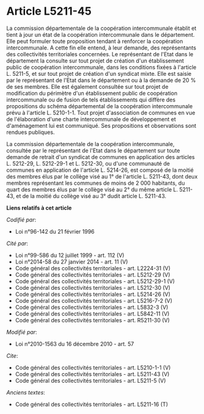 # Article L5211-45

La commission départementale de la coopération intercommunale établit et tient à jour un état de la coopération
intercommunale dans le département. Elle peut formuler toute proposition tendant à renforcer la coopération intercommunale. A
cette fin elle entend, à leur demande, des représentants des collectivités territoriales concernées. Le représentant de
l'Etat dans le département la consulte sur tout projet de création d'un établissement public de coopération intercommunale,
dans les conditions fixées à l'article L. 5211-5, et sur tout projet de création d'un syndicat mixte. Elle est saisie par le
représentant de l'Etat dans le département ou à la demande de 20 % de ses membres. Elle est également consultée sur tout
projet de modification du périmètre d'un établissement public de coopération intercommunale ou de fusion de tels
établissements qui diffère des propositions du schéma départemental de la coopération intercommunale prévu à l'article L.
5210-1-1. Tout projet d'association de communes en vue de l'élaboration d'une charte intercommunale de développement et
d'aménagement lui est communiqué. Ses propositions et observations sont rendues publiques. 

La commission départementale de la coopération intercommunale, consultée par le représentant de l'Etat dans le département
sur toute demande de retrait d'un syndicat de communes en application des articles L. 5212-29, L. 5212-29-1 et L. 5212-30, ou
d'une communauté de communes en application de l'article L. 5214-26, est composé de la moitié des membres élus par le collège
visé au 1° de l'article L. 5211-43, dont deux membres représentant les communes de moins de 2 000 habitants, du quart des
membres élus par le collège visé au 2° du même article L. 5211-43, et de la moitié du collège visé au 3° dudit article L.
5211-43.

**Liens relatifs à cet article**

_Codifié par_:

  - Loi n°96-142 du 21 février 1996

_Cité par_:

  - Loi n°99-586 du 12 juillet 1999 - art. 112 (V)
  - Loi n°2014-58 du 27 janvier 2014 - art. 11 (V)
  - Code général des collectivités territoriales - art. L2224-31 (V)
  - Code général des collectivités territoriales - art. L5212-29 (V)
  - Code général des collectivités territoriales - art. L5212-29-1 (V)
  - Code général des collectivités territoriales - art. L5212-30 (V)
  - Code général des collectivités territoriales - art. L5214-26 (V)
  - Code général des collectivités territoriales - art. L5216-7-2 (V)
  - Code général des collectivités territoriales - art. L5832-3 (V)
  - Code général des collectivités territoriales - art. L5842-11 (V)
  - Code général des collectivités territoriales - art. R5211-30 (V)

_Modifié par_:

  - Loi n°2010-1563 du 16 décembre 2010 - art. 57

_Cite_:

  - Code général des collectivités territoriales - art. L5210-1-1 (V)
  - Code général des collectivités territoriales - art. L5211-43 (V)
  - Code général des collectivités territoriales - art. L5211-5 (V)

_Anciens textes_:

  - Code général des collectivités territoriales - art. L5211-16 (T)
